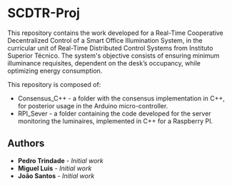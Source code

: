 # SCDTR-Proj

This repository contains the work developed for a Real-Time Cooperative
Decentralized Control of a Smart Office Illumination System, in the curricular
unit of Real-Time Distributed Control Systems from Instituto Superior Técnico.
The system's objective consists of ensuring minimum illuminance requisites,
dependent on the desk’s occupancy, while optimizing energy consumption.

This repository is composed of:
* Consensus_C++ - a folder with the consensus implementation in C++, for
posterior usage in the Arduino micro-controller.
* RPI_Sever - a folder containing the code developed for the server monitoring
the luminaires, implemented in C++ for a Raspberry PI.


<!-- ## Getting Started

These instructions will get you a copy of the project up and running on your
local machine for development and testing purposes. See deployment for notes on
how to deploy the project on a live system. -->

<!-- ### Prerequisites



```
Give examples
``` -->

<!-- ### Installing

A step by step series of examples that tell you how to get a development env running

Say what the step will be

```
Give the example
```

And repeat

```
until finished
```

End with an example of getting some data out of the system or using it for a little demo -->


<!-- ## Deployment

Add additional notes about how to deploy this on a live system -->

<!-- ## Built With

* [Dropwizard](http://www.dropwizard.io/1.0.2/docs/) - The web framework used
* [Maven](https://maven.apache.org/) - Dependency Management
* [ROME](https://rometools.github.io/rome/) - Used to generate RSS Feeds -->

## Authors

* **Pedro Trindade** - *Initial work*
* **Miguel Luis** - *Initial work*
* **João Santos** - *Initial work*
